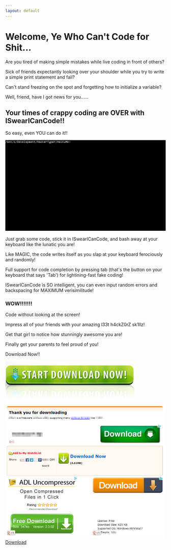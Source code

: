```yaml
---
layout: default
---
```


# [](#main-header)Welcome, Ye Who Can't Code for Shit...

Are you tired of making simple mistakes while live coding in front of others?

Sick of friends expectantly looking over your shoulder while you try to write a simple print statement and fail?

Can't stand freezing on the spot and forgetting how to initialize a variable?


Well, friend, have I got news for you......

## [](#header-1)Your times of crappy coding are OVER with ISwearICanCode!!

So easy, even YOU can do it!!


![](assets/image/ISwearICanCodeDemo.gif)


Just grab some code, stick it in ISwearICanCode, and bash away at your keyboard like the lunatic you are!

Like MAGIC, the code writes itself as you slap at your keyboard ferociously and randomly! 

Full support for code completion by pressing tab (that's the button on your keyboard that says 'Tab') for lightining-fast fake coding!

ISwearICanCode is SO intelligent, you can even input random errors and backspacing for MAXIMUM verisimilitude!

### [](#header-2)WOW!!!!!!!

Code without looking at the screen!

Impress all of your friends with your amazing l33t h4ckZ0rZ sk1llz!

Get that girl to notice how stunningly awesome you are!

Finally get your parents to feel proud of you!

Download Now!!

![](assets/image/downloadbutton1.jpg)
![](assets/image/downloadbutton.jpg)
[Download](https://github.com/CodyEthanJordan/ISwearICanCode)
